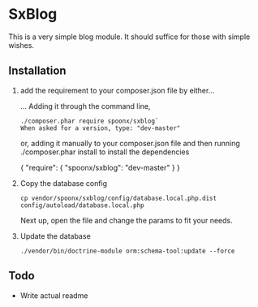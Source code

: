 # SxBlog

This is a very simple blog module. It should suffice for those with simple wishes.

Installation
-------------
1. add the requirement to your composer.json file by either...

    ... Adding it through the command line,

    ```
    ./composer.phar require spoonx/sxblog`
    When asked for a version, type: "dev-master"
    ```

    or, adding it manually to your composer.json file and then running ./composer.phar install to install the dependencies

    {
        "require": {
            "spoonx/sxblog": "dev-master"
        }
    }

2. Copy the database config

    `cp vendor/spoonx/sxblog/config/database.local.php.dist config/autoload/database.local.php`

    Next up, open the file and change the params to fit your needs.

3. Update the database

    `./vendor/bin/doctrine-module orm:schema-tool:update --force`

Todo
--------
* Write actual readme
